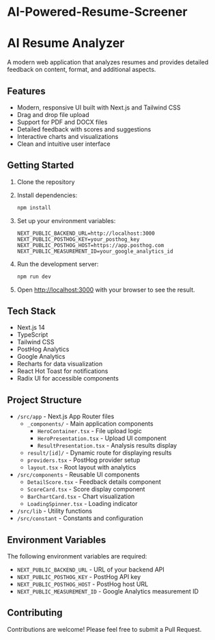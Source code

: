 # AI-Powered-Resume-Screener
# AI Resume Analyzer

A modern web application that analyzes resumes and provides detailed feedback on content, format, and additional aspects.

## Features

- Modern, responsive UI built with Next.js and Tailwind CSS
- Drag and drop file upload
- Support for PDF and DOCX files
- Detailed feedback with scores and suggestions
- Interactive charts and visualizations
- Clean and intuitive user interface

## Getting Started

1. Clone the repository
2. Install dependencies:
   ```bash
   npm install
   ```

3. Set up your environment variables:
   ```env
   NEXT_PUBLIC_BACKEND_URL=http://localhost:3000
   NEXT_PUBLIC_POSTHOG_KEY=your_posthog_key
   NEXT_PUBLIC_POSTHOG_HOST=https://app.posthog.com
   NEXT_PUBLIC_MEASUREMENT_ID=your_google_analytics_id
   ```

4. Run the development server:
   ```bash
   npm run dev
   ```

5. Open [http://localhost:3000](http://localhost:3000) with your browser to see the result.

## Tech Stack

- Next.js 14
- TypeScript
- Tailwind CSS
- PostHog Analytics
- Google Analytics
- Recharts for data visualization
- React Hot Toast for notifications
- Radix UI for accessible components

## Project Structure

- `/src/app` - Next.js App Router files
  - `_components/` - Main application components
    - `HeroContainer.tsx` - File upload logic
    - `HeroPresentation.tsx` - Upload UI component
    - `ResultPresentation.tsx` - Analysis results display
  - `result/[id]/` - Dynamic route for displaying results
  - `providers.tsx` - PostHog provider setup
  - `layout.tsx` - Root layout with analytics
- `/src/components` - Reusable UI components
  - `DetailScore.tsx` - Feedback details component
  - `ScoreCard.tsx` - Score display component
  - `BarChartCard.tsx` - Chart visualization
  - `LoadingSpinner.tsx` - Loading indicator
- `/src/lib` - Utility functions
- `/src/constant` - Constants and configuration

## Environment Variables

The following environment variables are required:

- `NEXT_PUBLIC_BACKEND_URL` - URL of your backend API
- `NEXT_PUBLIC_POSTHOG_KEY` - PostHog API key
- `NEXT_PUBLIC_POSTHOG_HOST` - PostHog host URL
- `NEXT_PUBLIC_MEASUREMENT_ID` - Google Analytics measurement ID

## Contributing

Contributions are welcome! Please feel free to submit a Pull Request.
